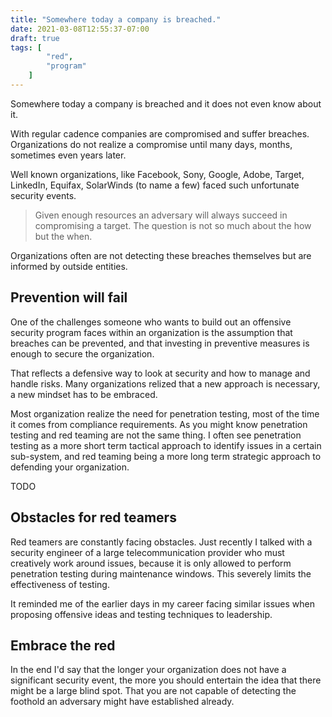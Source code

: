 ```yaml
---
title: "Somewhere today a company is breached."
date: 2021-03-08T12:55:37-07:00
draft: true
tags: [
        "red",
        "program"
    ]
---
```


Somewhere today a company is breached and it does not even know about it.

With regular cadence companies are compromised and suffer breaches. Organizations do not realize a compromise until many days, months, sometimes even years later. 

Well known organizations, like Facebook, Sony, Google, Adobe, Target, LinkedIn, Equifax, SolarWinds (to name a few) faced such unfortunate security events.

> Given enough resources an adversary will always succeed in compromising a target. The question is not so much about the how but the when.

Organizations often are not detecting these breaches themselves but are informed by outside entities. 

## Prevention will fail

One of the challenges someone who wants to build out an offensive security program faces within an organization is the assumption that breaches can be prevented, and that investing in preventive measures is enough to secure the organization.  

That reflects a defensive way to look at security and how to manage and handle risks. Many organizations relized that a new approach is necessary, a new mindset has to be embraced. 

Most organization realize the need for penetration testing, most of the time it comes from compliance requirements. As you might know penetration testing and red teaming are not the same thing. I often see penetration testing as a more short term tactical approach to identify issues in a certain sub-system, and red teaming being a more long term strategic approach to defending your organization.



TODO
## Obstacles for red teamers

Red teamers are constantly facing obstacles. Just recently I talked with a security engineer of a large telecommunication provider who must creatively work around issues, because it is only allowed to perform penetration testing during maintenance windows. This severely limits the effectiveness of testing. 

It reminded me of the earlier days in my career facing similar issues when proposing offensive ideas and testing techniques to leadership.

## Embrace the red

In the end I'd say that the longer your organization does not have a significant security event, the more you should entertain the idea that there might be a large blind spot. That you are not capable of detecting the foothold an adversary might have established already.
